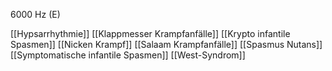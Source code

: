 6000 Hz (E)

[[Hypsarrhythmie]]
[[Klappmesser Krampfanfälle]]
[[Krypto infantile Spasmen]]
[[Nicken Krampf]]
[[Salaam Krampfanfälle]]
[[Spasmus Nutans]]
[[Symptomatische infantile Spasmen]]
[[West-Syndrom]]